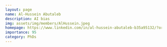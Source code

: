 ```yaml
---
layout: page
name: Al-Hussein Abutaleb
description: AI bias
img: assets/img/members/AlHussein.jpeg
homepage: https://www.linkedin.com/in/al-hussein-abutaleb-b35a95132/?originalSubdomain=uk
importance: 95
category: PhDs
---
```

